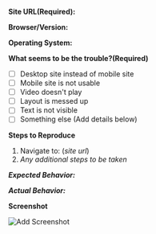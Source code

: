 __Site URL(Required):__

__Browser/Version:__

__Operating System:__

__What seems to be the trouble?(Required)__
- [ ] Desktop site instead of mobile site
- [ ] Mobile site is not usable
- [ ] Video doesn't play
- [ ] Layout is messed up
- [ ] Text is not visible
- [ ] Something else (Add details below)

__Steps to Reproduce__

1. Navigate to: (*site url*)
2. *Any additional steps to be taken*

*__Expected Behavior:__*


*__Actual Behavior:__*


__Screenshot__

![Add Screenshot](https://your/screenshot/url/here.png "Screenshot Descriptions")
